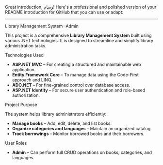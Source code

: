 Great introduction, وسام! Here's a professional and polished version of your README introduction for GitHub that you can use or adapt:

---

Library Management System -Admin

This project is a comprehensive **Library Management System** built using various .NET technologies. It is designed to streamline and simplify library administration tasks.

Technologies Used

* **ASP.NET MVC** – For creating a structured and maintainable web application.
* **Entity Framework Core** – To manage data using the Code-First approach and LINQ.
* **ADO.NET** – For fine-grained control over database access.
* **ASP.NET Identity** – For secure user authentication and role-based authorization.

Project Purpose

The system helps library administrators efficiently:

* **Manage books** – Add, edit, delete, and list books.
* **Organize categories and languages** – Maintain an organized catalog.
* **Track borrowings** – Monitor borrowed books and their borrowers.

User Roles

* **Admin** – Can perform full CRUD operations on books, categories, and languages.

